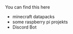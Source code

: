
You can find this here

- minecraft datapacks
- some raspberry pi projekts
- Discord Bot
<script type='text/javascript' src='https://storage.ko-fi.com/cdn/widget/Widget_2.js'></script><script type='text/javascript'>kofiwidget2.init('Support Me on Ko-fi', '#29abe0', 'D1D214U7E2');kofiwidget2.draw();</script> 
